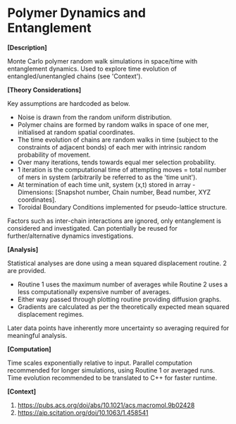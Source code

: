 # Polymer Dynamics and Entanglement
**[Description]**

Monte Carlo polymer random walk simulations in space/time with entanglement dynamics. Used to explore time evolution of entangled/unentangled chains (see 'Context').

**[Theory Considerations]**

Key assumptions are hardcoded as below.

- Noise is drawn from the random uniform distribution. 
- Polymer chains are formed by random walks in space of one mer, initialised at random spatial coordinates. 
- The time evolution of chains are random walks in time (subject to the constraints of adjacent bonds) of each mer with intrinsic random probability of movement.
- Over many iterations, tends towards equal mer selection probability. 
- 1 iteration is the computational time of attempting moves = total number of mers in system (arbitrarily be referred to as the 'time unit'). 
- At termination of each time unit, system (x,t) stored in array - Dimensions: [Snapshot number, Chain number, Bead number, XYZ coordinates]. 
- Toroidal Boundary Conditions implemented for pseudo-lattice structure.

Factors such as inter-chain interactions are ignored, only entanglement is considered and investigated. Can potentially be reused for further/alternative dynamics investigations. 

**[Analysis]**

Statistical analyses are done using a mean squared displacement routine. 2 are provided. 

- Routine 1 uses the maximum number of averages while Routine 2 uses a less computationally expensive number of averages. 
- Either way passed through plotting routine providing diffusion graphs. 
- Gradients are calculated as per the theoretically expected mean squared displacement regimes.

Later data points have inherently more uncertainty so averaging required for meaningful analysis.

**[Computation]**

Time scales exponentially relative to input. Parallel computation recommended for longer simulations, using Routine 1 or averaged runs. Time evolution recommended to be translated to C++ for faster runtime.

**[Context]**
1. https://pubs.acs.org/doi/abs/10.1021/acs.macromol.9b02428
2. https://aip.scitation.org/doi/10.1063/1.458541
